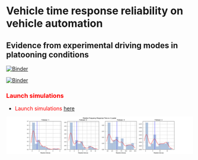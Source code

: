 # Vehicle time response reliability on vehicle automation
## Evidence from experimental driving modes in platooning conditions

[![Binder](https://mybinder.org/badge_logo.svg)](https://mybinder.org/v2/gh/aladinoster/vrt_analysis/master?filepath=CARMAEDA.ipynb)

[![Binder](https://mybinder.org/badge_logo.svg)](https://mybinder.org/v2/gh/aladinoster/vrt_analysis/master?filepath=PoCEDA.ipynb)

### <span style="color:red"> Launch simulations </span>

* <span style="color:red"> Launch simulations </span>  [here](https://mybinder.org/v2/gh/aladinoster/vrt_analysis/master?filepath=TF-AnalysisResponseTime.ipynb)

![data](data/media/Fig3ResponseTimeKernel.png)